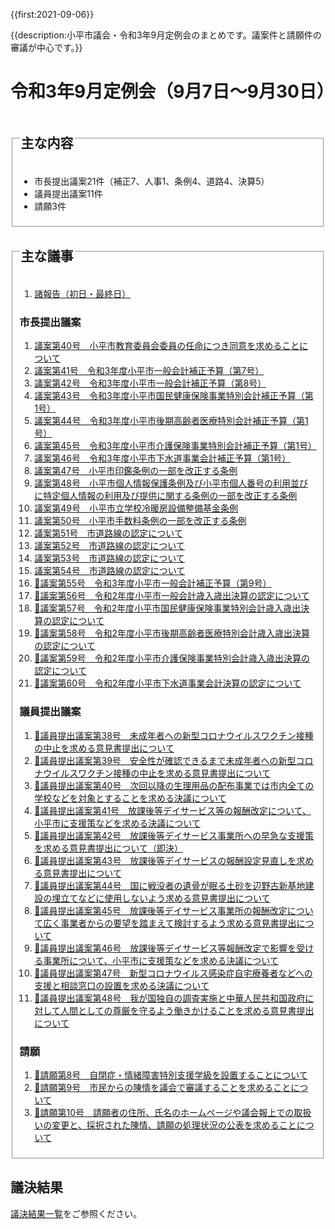 {{first:2021-09-06}}

{{description:小平市議会・令和3年9月定例会のまとめです。議案件と請願件の審議が中心です。}}

# 令和3年9月定例会（9月7日～9月30日）

<fieldset class="summary">
  <legend><h2>主な内容</h2></legend>

- 市長提出議案21件（補正7、人事1、条例4、道路4、決算5）
- 議員提出議案11件
- 請願3件

</fieldset>

<fieldset class="nittei">
  <legend><h2>主な議事</h2></legend>

1. [諸報告（初日・最終日）](./syohokoku.md)

### 市長提出議案

1. [議案第40号　小平市教育委員会委員の任命につき同意を求めることについて](./gian-40.md)
1. [議案第41号　令和3年度小平市一般会計補正予算（第7号）](./gian-41.md)
1. [議案第42号　令和3年度小平市一般会計補正予算（第8号）](./gian-42.md)
1. [議案第43号　令和3年度小平市国民健康保険事業特別会計補正予算（第1号）](./gian-43.md)
1. [議案第44号　令和3年度小平市後期高齢者医療特別会計補正予算（第1号）](./gian-44.md)
1. [議案第45号　令和3年度小平市介護保険事業特別会計補正予算（第1号）](./gian-45.md)
1. [議案第46号　令和3年度小平市下水道事業会計補正予算（第1号）](./gian-46.md)
1. [議案第47号　小平市印鑑条例の一部を改正する条例](./gian-47.md)
1. [議案第48号　小平市個人情報保護条例及び小平市個人番号の利用並びに特定個人情報の利用及び提供に関する条例の一部を改正する条例](./gian-48.md)
1. [議案第49号　小平市立学校冷暖房設備整備基金条例](./gian-49.md)
1. [議案第50号　小平市手数料条例の一部を改正する条例](./gian-50.md)
1. [議案第51号　市道路線の認定について](./gian-51.md)
1. [議案第52号　市道路線の認定について](./gian-52.md)
1. [議案第53号　市道路線の認定について](./gian-53.md)
1. [議案第54号　市道路線の認定について](./gian-54.md)
1. [🚧議案第55号　令和3年度小平市一般会計補正予算（第9号）](./gian-55.md)
1. [🚧議案第56号　令和2年度小平市一般会計歳入歳出決算の認定について](./gian-56.md)
1. [🚧議案第57号　令和2年度小平市国民健康保険事業特別会計歳入歳出決算の認定について](./gian-57.md)
1. [🚧議案第58号　令和2年度小平市後期高齢者医療特別会計歳入歳出決算の認定について](./gian-58.md)
1. [🚧議案第59号　令和2年度小平市介護保険事業特別会計歳入歳出決算の認定について](./gian-59.md)
1. [🚧議案第60号　令和2年度小平市下水道事業会計決算の認定について](./gian-60.md)

### 議員提出議案

1. [🚧議員提出議案第38号　未成年者への新型コロナウイルスワクチン接種の中止を求める意見書提出について](./giin-gian-38.md)
1. [🚧議員提出議案第39号　安全性が確認できるまで未成年者への新型コロナウイルスワクチン接種の中止を求める意見書提出について](./giin-gian-39.md)
1. [🚧議員提出議案第40号　次回以降の生理用品の配布事業では市内全ての学校などを対象とすることを求める決議について](./giin-gian-40.md)
1. [🚧議員提出議案第41号　放課後等デイサービス等の報酬改定について、小平市に支援策などを求める決議について](./giin-gian-41.md)
1. [🚧議員提出議案第42号　放課後等デイサービス事業所への早急な支援策を求める意見書提出について（即決）](./giin-gian-42.md)
1. [🚧議員提出議案第43号　放課後等デイサービスの報酬設定見直しを求める意見書提出について](./giin-gian-43.md)
1. [🚧議員提出議案第44号　国に戦没者の遺骨が眠る土砂を辺野古新基地建設の埋立てなどに使用しないよう求める意見書提出について](./giin-gian-44.md)
1. [🚧議員提出議案第45号　放課後等デイサービス事業所の報酬改定について広く事業者からの要望を踏まえて検討するよう求める意見書提出について](./giin-gian-45.md)
1. [🚧議員提出議案第46号　放課後等デイサービス等報酬改定で影響を受ける事業所について、小平市に支援策などを求める決議について](./giin-gian-46.md)
1. [🚧議員提出議案第47号　新型コロナウイルス感染症自宅療養者などへの支援と相談窓口の設置を求める決議について](./giin-gian-47.md)
1. [🚧議員提出議案第48号　我が国独自の調査実施と中華人民共和国政府に対して人間としての尊厳を守るよう働きかけることを求める意見書提出について](./giin-gian-48.md)

### 請願

1. [🚧請願第8号　自閉症・情緒障害特別支援学級を設置することについて](./seigan-8.md)
1. [🚧請願第9号　市民からの陳情を議会で審議することを求めることについて](./seigan-9.md)
1. [🚧請願第10号　請願者の住所、氏名のホームページや議会報上での取扱いの変更と、採択された陳情、請願の処理状況の公表を求めることについて](./seigan-10.md)

</fieldset>

## 議決結果

[議決結果一覧](../kekka-ichiran.md)をご参照ください。




